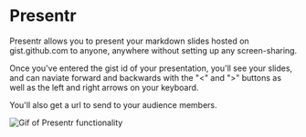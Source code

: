 # Presentr

Presentr allows you to present your markdown slides hosted on gist.github.com to anyone, anywhere without setting up any screen-sharing.

Once you've entered the gist id of your presentation, you'll see your slides, and can naviate forward and backwards with the "<" and ">" buttons as well as the left and right arrows on your keyboard. 

You'll also get a url to send to your audience members.

![Gif of Presentr functionality](https://github.com/steveryan/Presentr/raw/master/Presentr.gif)
